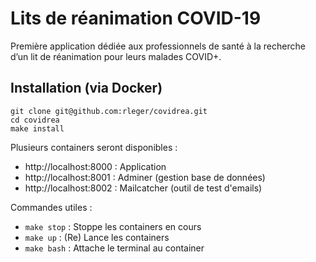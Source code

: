 # Lits de réanimation COVID-19


Première application dédiée aux professionnels de santé à la recherche d’un lit de réanimation pour leurs malades COVID+.

## Installation (via Docker)

```
git clone git@github.com:rleger/covidrea.git
cd covidrea
make install
```

Plusieurs containers seront disponibles : 

* http://localhost:8000 : Application
* http://localhost:8001 : Adminer (gestion base de données)
* http://localhost:8002 : Mailcatcher (outil de test d'emails)

Commandes utiles :

* `make stop` : Stoppe les containers en cours
* `make up` : (Re) Lance les containers
* `make bash` : Attache le terminal au container